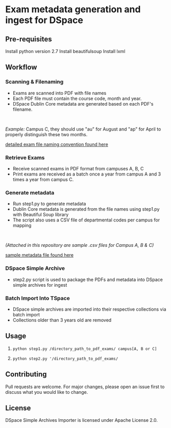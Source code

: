 # Exam metadata generation and ingest for DSpace

## Pre-requisites 

Install python version 2.7
Install beautifulsoup
Install lxml

## Workflow

### Scanning & Filenaming
* Exams are scanned into PDF with file names
* Each PDF file must contain the course code, month and year.
* DSpace Dublin Core metadata are generated based on each PDF's filename. 
<br>

_Example:_ 
Campus C, they should use "au" for August and "ap" for April to properly distinguish these two months. 


[detailed exam file naming convention found here](exam-pdf-filename-conventions.png)

### Retrieve Exams
* Receive scanned exams in PDF format from campuses A, B, C
* Print exams are received as a batch once a year from campus A and 3 times a year from campus C. 

### Generate metadata 
* Run step1.py to generate metadata
* Dublin Core metadata is generated from the file names using step1.py with Beautiful Soup library
* The script also uses a CSV file of departmental codes per campus for mapping
<br>

_(Attached in this repository are sample .csv files for Campus A, B & C)_

[sample metadata file found here](mat700h-ap18.xml)

### DSpace Simple Archive
* step2.py script is used to package the PDFs and metadata into DSpace simple archives for ingest

### Batch Import Into TSpace
* DSpace simple archives are imported into their respective collections via batch import
* Collections older than 3 years old are removed

## Usage

1. `python step1.py /directory_path_to_pdf_exams/ campus[A, B or C]`

2. `python step2.py '/directory_path_to_pdf_exams/`


## Contributing
Pull requests are welcome. For major changes, please open an issue first to discuss what you would like to change.

## License
DSpace Simple Archives Importer is licensed under Apache License 2.0.
